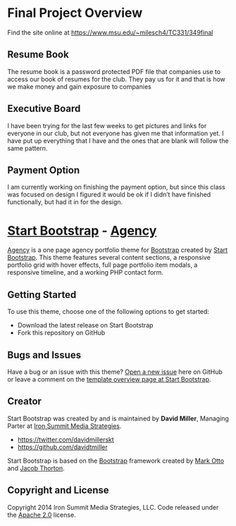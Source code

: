 # Final Project Overview

Find the site online at https://www.msu.edu/~milesch4/TC331/349final

## Resume Book

The resume book is a password protected PDF file that companies use to access our book of resumes for the club. They pay us for it and that is how we make money and gain exposure to companies

## Executive Board

I have been trying for the last few weeks to get pictures and links for everyone in our club, but not everyone has given me that information yet. I have put up everything that I have and the ones that are blank will follow the same pattern.

## Payment Option

I am currently working on finishing the payment option, but since this class was focused on design I figured it would be ok if I didn’t have finished functionally, but had it in for the design. 

# [Start Bootstrap](http://startbootstrap.com/) - [Agency](http://startbootstrap.com/template-overviews/agency/)

[Agency](http://startbootstrap.com/template-overviews/agency/) is a one page agency portfolio theme for [Bootstrap](http://getbootstrap.com/) created by [Start Bootstrap](http://startbootstrap.com/). This theme features several content sections, a responsive portfolio grid with hover effects, full page portfolio item modals, a responsive timeline, and a working PHP contact form.

## Getting Started

To use this theme, choose one of the following options to get started:
* Download the latest release on Start Bootstrap
* Fork this repository on GitHub

## Bugs and Issues

Have a bug or an issue with this theme? [Open a new issue](https://github.com/IronSummitMedia/startbootstrap-agency/issues) here on GitHub or leave a comment on the [template overview page at Start Bootstrap](http://startbootstrap.com/template-overviews/agency/).

## Creator

Start Bootstrap was created by and is maintained by **David Miller**, Managing Parter at [Iron Summit Media Strategies](http://www.ironsummitmedia.com/).

* https://twitter.com/davidmillerskt
* https://github.com/davidtmiller

Start Bootstrap is based on the [Bootstrap](http://getbootstrap.com/) framework created by [Mark Otto](https://twitter.com/mdo) and [Jacob Thorton](https://twitter.com/fat).

## Copyright and License

Copyright 2014 Iron Summit Media Strategies, LLC. Code released under the [Apache 2.0](https://github.com/IronSummitMedia/startbootstrap-agency/blob/gh-pages/LICENSE) license.